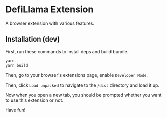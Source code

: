 # DefiLlama Extension

A browser extension with various features.

## Installation (dev)

First, run these commands to install deps and build bundle.

```bash
yarn
yarn build
```

Then, go to your browser's extensions page, enable `Developer Mode`.

Then, click `Load unpacked` to navigate to the `/dist` directory and load it up.

Now when you open a new tab, you should be prompted whether you want to use this extension or not.

Have fun!
